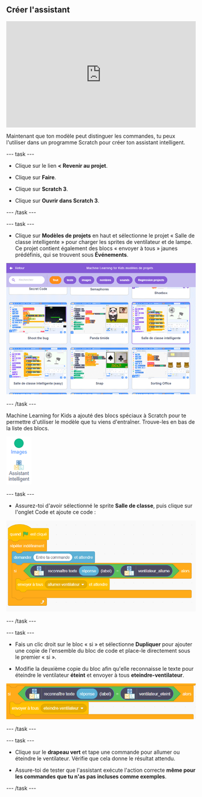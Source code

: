 ## Créer l'assistant

<html>
  <div style="position: relative; overflow: hidden; padding-top: 56.25%;">
    <iframe style="position: absolute; top: 0; left: 0; right: 0; width: 100%; height: 100%; border: none;" src="https://www.youtube.com/embed/R3e8nX4vKXo?rel=0&cc_load_policy=1" allowfullscreen allow="accelerometer; autoplay; clipboard-write; encrypted-media; gyroscope; picture-in-picture; web-share"></iframe>
  </div>
</html>

Maintenant que ton modèle peut distinguer les commandes, tu peux l'utiliser dans un programme Scratch pour créer ton assistant intelligent.

\--- task ---

- Clique sur le lien **< Revenir au projet**.

- Clique sur **Faire**.

- Clique sur **Scratch 3**.

- Clique sur **Ouvrir dans Scratch 3**.

\--- /task ---

\--- task ---

- Clique sur **Modèles de projets** en haut et sélectionne le projet « Salle de classe intelligente » pour charger les sprites de ventilateur et de lampe. Ce projet contient également des blocs « envoyer à tous » jaunes prédéfinis, qui se trouvent sous **Événements**.

![Le projet Salle de classe intelligente est sélectionné dans les modèles Scratch](images/smart-classroom.png)

\--- /task ---

Machine Learning for Kids a ajouté des blocs spéciaux à Scratch pour te permettre d'utiliser le modèle que tu viens d'entraîner. Trouve-les en bas de la liste des blocs.

![Nouveaux blocs « Assistant intelligent » affichés dans le menu sous Images](images/new-blocks-menu.png)

\--- task ---

- Assurez-toi d'avoir sélectionné le sprite **Salle de classe**, puis clique sur l'onglet Code et ajoute ce code :

![Nouveau code Scratch : quand le drapeau est cliqué, répéter indéfiniment, demander « Entre ta commande » et attendre. Si reconnaître texte (réponse) label = ventilateur_allume, alors envoyer à tous allumer-ventilateur](images/turn-fan-on.png)

\--- /task ---

\--- task ---

- Fais un clic droit sur le bloc « si » et sélectionne **Dupliquer** pour ajouter une copie de l'ensemble du bloc de code et place-le directement sous le premier « si ».

- Modifie la deuxième copie du bloc afin qu'elle reconnaisse le texte pour éteindre le ventilateur **éteint** et envoyer à tous **eteindre-ventilateur**.

![Nouveau code Scratch : si reconnaître texte (réponse) label = ventilateur_eteint, alors envoyer à tous eteindre-ventilateur](images/turn-fan-off.png)

\--- /task ---

\--- task ---

- Clique sur le **drapeau vert** et tape une commande pour allumer ou éteindre le ventilateur. Vérifie que cela donne le résultat attendu.

- Assure-toi de tester que l'assistant exécute l'action correcte **même pour les commandes que tu n'as pas incluses comme exemples**.

\--- /task ---

